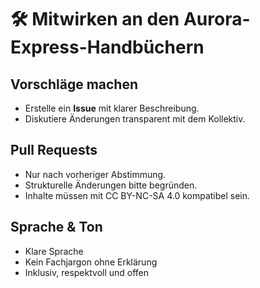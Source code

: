 # 🛠️ Mitwirken an den Aurora-Express-Handbüchern

## Vorschläge machen
- Erstelle ein **Issue** mit klarer Beschreibung.
- Diskutiere Änderungen transparent mit dem Kollektiv.

## Pull Requests
- Nur nach vorheriger Abstimmung.
- Strukturelle Änderungen bitte begründen.
- Inhalte müssen mit CC BY-NC-SA 4.0 kompatibel sein.

## Sprache & Ton
- Klare Sprache
- Kein Fachjargon ohne Erklärung
- Inklusiv, respektvoll und offen
